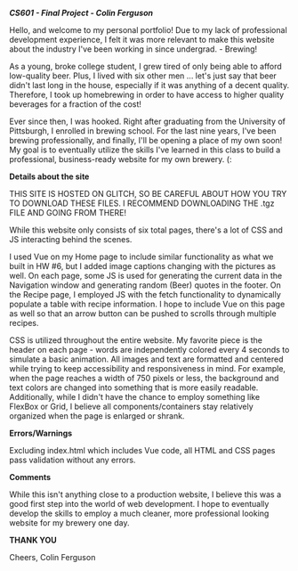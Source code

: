 ***CS601 - Final Project - Colin Ferguson***

Hello, and welcome to my personal portfolio! Due to my lack of professional development experience, I felt it was more relevant to make this website about the industry I've been working in since undergrad. - Brewing!

As a young, broke college student, I grew tired of only being able to afford low-quality beer. Plus, I lived with six other men ... let's just say that beer didn't last long in the house, especially if it was anything of a decent quality. Therefore, I took up homebrewing in order to have access to higher quality beverages for a fraction of the cost!

Ever since then, I was hooked. Right after graduating from the University of Pittsburgh, I enrolled in brewing school. For the last nine years, I've been brewing professionally, and finally, I'll be opening a place of my own soon! My goal is to eventually utilize the skills I've learned in this class to build a professional, business-ready website for my own brewery. (:


**Details about the site**

THIS SITE IS HOSTED ON GLITCH, SO BE CAREFUL ABOUT HOW YOU TRY TO DOWNLOAD THESE FILES. I RECOMMEND DOWNLOADING THE .tgz FILE AND GOING FROM THERE!

While this website only consists of six total pages, there's a lot of CSS and JS interacting behind the scenes. 

I used Vue on my Home page to include similar functionality as what we built in HW #6, but I added image captions changing with the pictures as well. On each page, some JS is used for generating the current data in the Navigation window and generating random (Beer) quotes in the footer. On the Recipe page, I employed JS with the fetch functionality to dynamically populate a table with recipe information. I hope to include Vue on this page as well so that an arrow button can be pushed to scrolls through multiple recipes.

CSS is utilized throughout the entire website. My favorite piece is the header on each page - words are independently colored every 4 seconds to simulate a basic animation. All images and text are formatted and centered while trying to keep accessibility and responsiveness in mind. For example, when the page reaches a width of 750 pixels or less, the background and text colors are changed into something that is more easily readable. Additionally, while I didn't have the chance to employ something like FlexBox or Grid, I believe all components/containers stay relatively organized when the page is enlarged or shrank.

**Errors/Warnings**

Excluding index.html which includes Vue code, all HTML and CSS pages pass validation without any errors.

**Comments**

While this isn't anything close to a production website, I believe this was a good first step into the world of web development. I hope to eventually develop the skills to employ a much cleaner, more professional looking website for my brewery one day.

**THANK YOU**

Cheers,
Colin Ferguson
